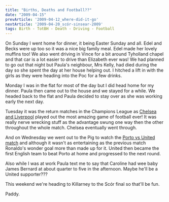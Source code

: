 ```yaml
---
title: "Births, Deaths and Football??"
date: "2009-04-15"
prevArticle: '2009-04-12_where-did-it-go'
nextArticle: '2009-04-20_scór-sinsear-2009'
tags: Birth - TotBH - Death - Driving - Football
---
```

On Sunday I went home for dinner, it being Easter Sunday and all. Edel and Becks were up too so it was a nice big family meal. Edel made her lovely muffins too! We also went driving in Vince for a bit around Tyholland chapel and that car is a lot easier to drive than Elizabeth ever was! We had planned to go out that night but Paula's neighbour, Mrs Kelly, had died during the day so she spent the day at her house helping out. I hitched a lift in with the girls as they were heading into the Poc for a few drinks.

Monday I was in the flat for most of the day but I did head home for my dinner. Paula then came out to the house and we stayed for a while. We headed back to the flat and Paula decided to stay over as she was working early the next day.

Tuesday it was the return matches in the Champions League as [Chelsea and Liverpool](http://www.rte.ie/sport/soccer/2009/0414/chelsea_liverpool.html) played out the most amazing game of football ever! It was really nerve wrecking stuff as the advantage swung one way then the other throughout the whole match. Chelsea eventually went through.

And on Wednesday we went out to the Pig to watch the [Porto vs United match](http://www.rte.ie/sport/soccer/2009/0415/porto_manunited.html) and although it wasn't as entertaining as the previous match Ronaldo's wonder goal more than made up for it. United then became the first English team to beat Porto at home and progressed to the next round.

Also while I was at work Paula text me to say that Caroline had wee baby James Bernard at about quarter to five in the afternoon. Maybe he'll be a United supporter???

This weekend we're heading to Killarney to the Scór final so that'll be fun.

Paddy.